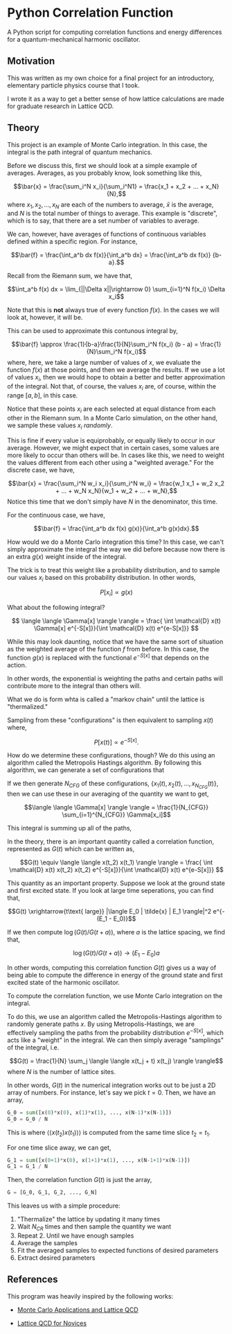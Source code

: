 # Python Correlation Function 
A Python script for computing correlation functions and energy differences for a quantum-mechanical harmonic oscillator. 


## Motivation 
This was written as my own choice for a final project for an introductory, elementary particle physics course that I took. 

I wrote it as a way to get a better sense of how lattice calculations are made for graduate research in Lattice QCD. 

## Theory 
This project is an example of Monte Carlo integration. In this case, the integral is the path integral of quantum mechanics.

Before we discuss this, first we should look at a simple 
example of averages. Averages, as you probably know, look 
something like this, 

$$\bar{x} = \frac{\sum_i^N x_i}{\sum_i^N1} = \frac{x_1 + x_2 + ... + x_N}{N},$$
where $x_1, x_2, ..., x_N$ are each of the numbers to average, $\bar{x}$ is the average, and $N$ is the total 
number of things to average. 
This example is "discrete", which is to say, that there 
are a set number of variables to average. 

We can, however, have averages of functions of continuous 
variables defined within a specific region. For instance, 

$$\bar{f} = \frac{\int_a^b dx f(x)}{\int_a^b dx} = \frac{\int_a^b dx f(x)}
{b-a}.$$

Recall from the Riemann sum, we have that, 

$$\int_a^b f(x) dx = \lim_{||\Delta x||\rightarrow 0} \sum_{i=1}^N f(x_i) \Delta x_i$$

Note that this is **__not__** always true of every 
function $f(x)$. In the cases we will look at, however,
it will be. 

This can be used to approximate this contunous integral by, 

$$\bar{f} \approx \frac{1}{b-a}\frac{1}{N}\sum_i^N f(x_i) (b - a) = \frac{1}{N}\sum_i^N f(x_i)$$
where, here, we take a large number of values of $x$, 
we evaluate the function $f(x)$ at those points, and then
we average the results. If we use a lot of values $x_i$,
then we would hope to obtain a better and better 
approximation of the integral. Not that, of course, the 
values $x_i$ are, of course, within the range $[a, b]$, 
in this case.

Notice that these points $x_i$ are each selected at equal
distance from each other in the Riemann sum. 
In a Monte Carlo simulation, on the other hand, we sample 
these values $x_i$ *_randomly_*. 


This is fine if every value is equiprobably, or equally 
likely to occur in our average. However, we might expect
that in certain cases, some values are more likely to 
occur than others will be. In cases like this, we need to 
weight the values different from each other using a 
"weighted average." For the discrete case, we have, 

$$\bar{x} = \frac{\sum_i^N w_i x_i}{\sum_i^N w_i} = \frac{w_1 x_1 + w_2 x_2 + ... + w_N x_N}{w_1 + w_2 + ... + w_N},$$
Notice this time that we don't simply have $N$ in the denominator, this time. 

For the continuous case, we have, 

$$\bar{f} = \frac{\int_a^b dx f(x) g(x)}{\int_a^b g(x)dx}.$$

How would we do a Monte Carlo integration this time? In 
this case, we can't simply approximate the integral the 
way we did before because now there is an extra $g(x)$ 
weight inside of the integral. 

The trick is to treat this weight like a probability 
distribution, and to sample our values $x_i$ based on 
this probability distribution. In other words, 

$$P[x_i] \propto g(x) $$





What about the following integral? 

$$ \langle \langle \Gamma[x] \rangle \rangle = \frac{ \int \mathcal{D} x(t) \Gamma[x] e^{-S[x]}}{\int \mathcal{D} x(t) e^{e-S[x]}} $$

While this may look daunting, notice that we have the same 
sort of situation as the weighted average of the function 
$f$ from before. In this case, the function $g(x)$ is 
replaced with the functional $e^{-S[x]}$ that depends on 
the action. 

In other words, the exponential is weighting the paths 
and certain paths will contribute more to the integral 
than others will. 

What we do is form whta is called a "markov chain" until 
the lattice is "thermalized." 

Sampling from these "configurations" is then equivalent to 
sampling $x(t)$ where, 

$$P[x(t)] \propto e^{-S[x]}.$$

How do we determine these configurations, though? We do 
this using an algorithm called the Metropolis Hastings 
algorithm. By following this algorithm, we can generate 
a set of configurations that 

If we then generate $N_{CFG}$ of these configurations, 
$\{x_1(t), x_2(t), ..., x_{N_{CFG}}(t)\}$, then we can use these in our averaging of the quantity we want to get, 

$$\langle \langle \Gamma[x] \rangle \rangle = \frac{1}{N_{CFG}} \sum_{i=1}^{N_{CFG}} \Gamma[x_i]$$


This integral is summing up all of the paths, 


In the theory, there is an important quantity called a correlation function, represented as $G(t)$ which can be written as, 





$$G(t) \equiv \langle \langle x(t_2) x(t_1) \rangle \rangle = \frac{ \int \mathcal{D} x(t) x(t_2) x(t_2) e^{-S[x]}}{\int \mathcal{D} x(t) e^{e-S[x]}} $$



This quantity as an important property. Suppose we look at the ground state and first excited state. If you look at large time seperations, you can find that, 

$$G(t) \xrightarrow{t\text{ large}} |\langle E_0 | \tilde{x} | E_1 \rangle|^2 e^{- (E_1 - E_0)}$$

If we then compute $\log(G(t)/G(t+a))$, where $a$ is the lattice spacing, we find that, 

$$\log(G(t)/G(t+a)) \rightarrow (E_1 - E_0) a$$

In other words, computing this correlation function $G(t)$ gives us a way of being able to compute the difference in energy of the ground state and first excited state of the harmonic oscillator. 

To compute the correlation function, we use Monte Carlo integration on the integral.

To do this, we use an algorithm called the Metropolis-Hastings algorithm to randomly generate paths $x$.
By using Metropolis-Hastings, we are effectively sampling 
the paths from the probability distribution $e^{-S[x]}$, which acts like a "weight" in the integral.
We can then simply average "samplings" of the integral, i.e. 

$$G(t) = \frac{1}{N} \sum_j \langle \langle x(t_j + t) x(t_j) \rangle \rangle$$
where $N$ is the number of lattice sites.

In other words, $G(t)$ in the numerical integration works out to be just a 2D array of numbers. For instance, let's say we pick $t=0$. Then, we have an array, 

```python
G_0 = sum([x(0)*x(0), x(1)*x(1), ..., x(N-1)*x(N-1)])
G_0 = G_0 / N
```
This is where $\langle \langle x(t_2)x(t_1) \rangle \rangle$ is computed from the same time slice $t_2 = t_1$. 

For one time slice away, we can get, 

```python
G_1 = sum([x(0+1)*x(0), x(1+1)*x(1), ..., x(N-1+1)*x(N-1)])
G_1 = G_1 / N 
```
Then, the correlation function $G(t)$ is just the array, 

```python 
G = [G_0, G_1, G_2, ..., G_N]
```

This leaves us with a simple procedure: 

1. "Thermalize" the lattice by updating it many times 
2. Wait $N_{CR}$ times and then sample the quantity we want
3. Repeat 2. Until we have enough samples 
4. Average the samples
5. Fit the averaged samples to expected functions of desired
parameters
6. Extract desired parameters 



## References 
This program was heavily inspired by the following works:  

- [Monte Carlo Applications and Lattice QCD](https://digitalcommons.lib.uconn.edu/cgi/viewcontent.cgi?article=1502&context=srhonors_theses)

- [Lattice QCD for Novices](https://arxiv.org/pdf/hep-lat/0506036.pdf)